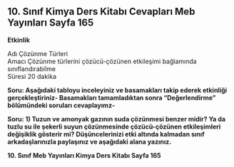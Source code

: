 ## 10. Sınıf Kimya Ders Kitabı Cevapları Meb Yayınları Sayfa 165

**Etkinlik**

Adı Çözünme Türleri  
 Amacı Çözünme türlerini çözücü-çözünen etkileşimi bağlamında sınıflandırabilme  
 Süresi 20 dakika

**Soru: Aşağıdaki tabloyu inceleyiniz ve basamakları takip ederek etkinliği gerçekleştiriniz- Basamakları tamamladıktan sonra “Değerlendirme” bölümündeki soruları cevaplayımz-**

**Soru: 1) Tuzun ve amonyak gazının suda çözünmesi benzer midir? Ya da tuzlu su ile şekerli suyun çözünmesinde çözücü-çözünen etkileşimleri değişiklik gösterir mi? Düşüncelerinizi etki altında kalmadan sınıf arkadaşlarınızla paylaşınız ve aşağıdaki alana yazınız.**

**10. Sınıf Meb Yayınları Kimya Ders Kitabı Sayfa 165**